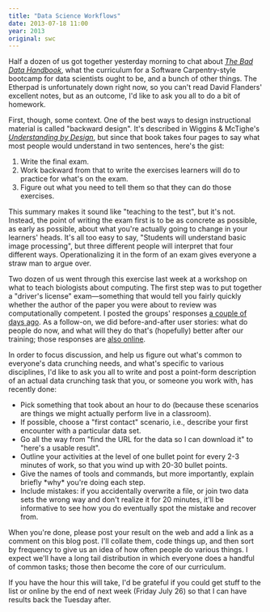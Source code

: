 ```yaml
---
title: "Data Science Workflows"
date: 2013-07-18 11:00
year: 2013
original: swc
---
```

<p>
  Half a dozen of us got together yesterday morning to chat about
  <a href="http://www.amazon.com/Bad-Data-Handbook-Cleaning-Back/dp/1449321887/"><cite>The Bad Data Handbook</cite></a>,
  what the curriculum for a Software Carpentry-style bootcamp for data scientists ought to be,
  and a bunch of other things.
  The Etherpad is unfortunately down right now,
  so you can't read David Flanders' excellent notes,
  but as an outcome,
  I'd like to ask you all to do a bit of homework.
</p>
<p>
  First, though, some context.
  One of the best ways to design instructional material is called "backward design".
  It's described in Wiggins &amp; McTighe's
  <a href="http://www.amazon.com/Understanding-Design-Expanded-2nd-Edition/dp/0131950843/"><cite>Understanding by Design</cite></a>,
  but since that book takes four pages to say what most people would understand in two sentences, here's the gist:
</p>
<ol>
  <li>Write the final exam.</li>
  <li>Work backward from that to write the exercises learners will do to practice for what's on the exam.</li>
  <li>Figure out what you need to tell them so that they can do those exercises.</li>
</ol>
<p>
  This summary makes it sound like "teaching to the test",
  but it's not.
  Instead,
  the point of writing the exam first is to be as concrete as possible,
  as early as possible,
  about what you're actually going to change in your learners' heads.
  It's all too easy to say,
  "Students will understand basic image processing",
  but three different people will interpret that four different ways.
  Operationalizing it in the form of an exam gives everyone a straw man to argue over.
</p>
<p>
  Two dozen of us went through this exercise last week at a workshop on what to teach biologists about computing.
  The first step was to put together a "driver's license" exam&mdash;something that would tell you fairly quickly
  whether the author of the paper you were about to review was computationally competent.
  I posted the groups' responses <a href="{{site.baseurl}}/blog/2013/07/computational-competence-for-biologists.html">a couple of days ago</a>.
  As a follow-on, we did before-and-after user stories:
  what do people do now, and what will they do that's (hopefully) better after our training;
  those responses are <a href="{{site.baseurl}}/blog/2013/07/biological-computing-user-stories.html">also online</a>.
</p>
<p>
  In order to focus discussion,
  and help us figure out what's common to everyone's data crunching needs,
  and what's specific to various disciplines,
  I'd like to ask you all to write and post a point-form description of an actual data crunching task that you,
  or someone you work with,
  has recently done:
</p>
<ul>
  <li>Pick something that took about an hour to do (because these scenarios are things we might actually perform live in a classroom).</li>
  <li>If possible, choose a "first contact" scenario, i.e., describe your first encounter with a particular data set.</li>
  <li>Go all the way from "find the URL for the data so I can download it" to "here's a usable result".</li>
  <li>Outline your activities at the level of one bullet point for every 2-3 minutes of work, so that you wind up with 20-30 bullet points.</li>
  <li>Give the names of tools and commands, but more importantly, explain briefly *why* you're doing each step.</li>
  <li>Include mistakes: if you accidentally overwrite a file, or join two data sets the wrong way and don't realize it for 20 minutes, it'll be informative to see how you do eventually spot the mistake and recover from.</li>
</ul>
<p>
  When you're done,
  please post your result on the web and add a link as a comment on this blog post.
  I'll collate them,
  code things up,
  and then sort by frequency to give us an idea of how often people do various things.
  I expect we'll have a long tail distribution in which everyone does a handful of common tasks;
  those then become the core of our curriculum.
</p>
<p>
  If you have the hour this will take,
  I'd be grateful if you could get stuff to the list or online by the end of next week (Friday July 26)
  so that I can have results back the Tuesday after.
</p>
